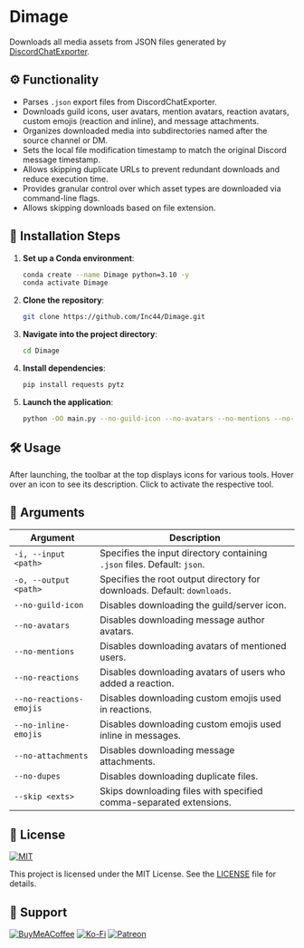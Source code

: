 # Dimage

Downloads all media assets from JSON files generated by [DiscordChatExporter](https://github.com/Tyrrrz/DiscordChatExporter).

## ⚙️ Functionality

-   Parses `.json` export files from DiscordChatExporter.
-   Downloads guild icons, user avatars, mention avatars, reaction avatars, custom emojis (reaction and inline), and message attachments.
-   Organizes downloaded media into subdirectories named after the source channel or DM.
-   Sets the local file modification timestamp to match the original Discord message timestamp.
-   Allows skipping duplicate URLs to prevent redundant downloads and reduce execution time.
-   Provides granular control over which asset types are downloaded via command-line flags.
-   Allows skipping downloads based on file extension.

## 🚀 Installation Steps

1. **Set up a Conda environment**:
	```bash
	conda create --name Dimage python=3.10 -y
	conda activate Dimage
	```

2. **Clone the repository**:
	```bash
	git clone https://github.com/Inc44/Dimage.git
	```

3. **Navigate into the project directory**:
	```bash
	cd Dimage
	```

4. **Install dependencies**:
	```bash
	pip install requests pytz
	```

5. **Launch the application**:
	```bash
	python -OO main.py --no-guild-icon --no-avatars --no-mentions --no-reactions --no-reactions-emojis --no-inline-emojis --no-attachments --no-dupes
	```

## 🛠️ Usage

After launching, the toolbar at the top displays icons for various tools. Hover over an icon to see its description. Click to activate the respective tool.

## 🎨 Arguments

| Argument                | Description                                                              |
| ----------------------- | ------------------------------------------------------------------------ |
| `-i, --input <path>`    | Specifies the input directory containing `.json` files. Default: `json`. |
| `-o, --output <path>`   | Specifies the root output directory for downloads. Default: `downloads`. |
| `--no-guild-icon`       | Disables downloading the guild/server icon.                              |
| `--no-avatars`          | Disables downloading message author avatars.                             |
| `--no-mentions`         | Disables downloading avatars of mentioned users.                         |
| `--no-reactions`        | Disables downloading avatars of users who added a reaction.              |
| `--no-reactions-emojis` | Disables downloading custom emojis used in reactions.                    |
| `--no-inline-emojis`    | Disables downloading custom emojis used inline in messages.              |
| `--no-attachments`      | Disables downloading message attachments.                                |
| `--no-dupes`            | Disables downloading duplicate files.                                    |
| `--skip <exts>`         | Skips downloading files with specified comma-separated extensions.       |

## 📜 License

[![MIT](https://img.shields.io/badge/License-MIT-lightgrey.svg)](https://opensource.org/licenses/MIT)

This project is licensed under the MIT License. See the [LICENSE](LICENSE) file for details.

## 🤝 Support

[![BuyMeACoffee](https://img.shields.io/badge/Buy%20Me%20a%20Coffee-ffdd00?style=for-the-badge&logo=buy-me-a-coffee&logoColor=black)](https://buymeacoffee.com/xamituchido)
[![Ko-Fi](https://img.shields.io/badge/Ko--fi-F16061?style=for-the-badge&logo=ko-fi&logoColor=white)](https://ko-fi.com/inc44)
[![Patreon](https://img.shields.io/badge/Patreon-F96854?style=for-the-badge&logo=patreon&logoColor=white)](https://www.patreon.com/Inc44)